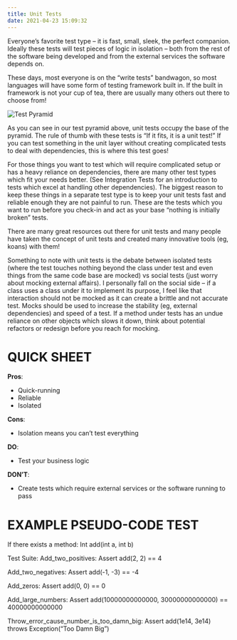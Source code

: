 ```yaml
---
title: Unit Tests
date: 2021-04-23 15:09:32
---
```


Everyone’s favorite test type – it is fast, small, sleek, the perfect companion. Ideally these tests will test pieces of logic in isolation – both from the rest of the software being developed and from the external services the software depends on.

These days, most everyone is on the “write tests” bandwagon, so most languages will have some form of testing framework built in. If the built in framework is not your cup of tea, there are usually many others out there to choose from!

![Test Pyramid](images/test-pyramid.png)

As you can see in our test pyramid above, unit tests occupy the base of the pyramid. The rule of thumb with these tests is “If it fits, it is a unit test!” If you can test something in the unit layer without creating complicated tests to deal with dependencies, this is where this test goes!

For those things you want to test which will require complicated setup or has a heavy reliance on dependencies, there are many other test types which fit your needs better. (See Integration Tests for an introduction to tests which excel at handling other dependencies). The biggest reason to keep these things in a separate test type is to keep your unit tests fast and reliable enough they are not painful to run. These are the tests which you want to run before you check-in and act as your base “nothing is initially broken” tests.

There are many great resources out there for unit tests and many people have taken the concept of unit tests and created many innovative tools (eg, koans) with them!

Something to note with unit tests is the debate between isolated tests (where the test touches nothing beyond the class under test and even things from the same code base are mocked) vs social tests (just worry about mocking external affairs). I personally fall on the social side – if a class uses a class under it to implement its purpose, I feel like that interaction should not be mocked as it can create a brittle and not accurate test. Mocks should be used to increase the stability (eg, external dependencies) and speed of a test. If a method under tests has an undue reliance on other objects which slows it down, think about potential refactors or redesign before you reach for mocking.

# QUICK SHEET

**Pros**:
- Quick-running
- Reliable
- Isolated

**Cons**:
- Isolation means you can’t test everything

**DO**:
- Test your business logic

**DON’T**:
- Create tests which require external services or the software running to pass

# EXAMPLE PSEUDO-CODE TEST
If there exists a method:
Int add(int a, int b)

Test Suite:
Add_two_positives:
Assert add(2, 2) == 4

Add_two_negatives:
Assert add(-1, -3) == -4

Add_zeros:
Assert add(0, 0) == 0

Add_large_numbers:
Assert add(10000000000000, 30000000000000) == 40000000000000

Throw_error_cause_number_is_too_damn_big:
Assert add(1e14, 3e14) throws Exception(“Too Damn Big”)